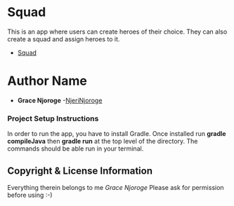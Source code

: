# Squad

This is an app where users can create heroes of their choice. They can also create a squad and assign heroes to it.
* [Squad](https://github.com/NjeriNjoroge/Squad)

# Author Name
* **Grace Njoroge** -[NjeriNjoroge](https://github.com/NjeriNjoroge)

### Project Setup Instructions
In order to run the app, you have to install Gradle. Once installed run **gradle compileJava** then **gradle run** at the top level of the directory. The commands should be able run in your terminal.

## Copyright & License Information
Everything therein belongs to me *Grace Njoroge* Please ask for permission before using :-)
